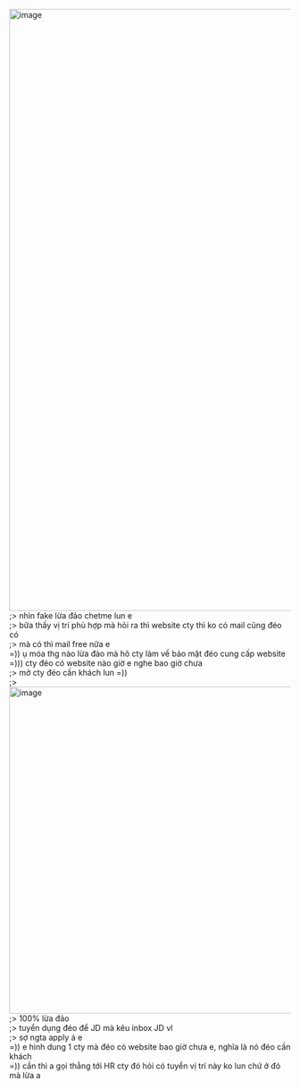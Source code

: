 <img width="982" height="1079" alt="image" src="https://github.com/user-attachments/assets/01a3640a-d204-4eea-8855-4cbfe2e4bb47" /><br>
;> nhìn fake lừa đảo chetme lun e<br>
;> bữa thấy vị trí phù hợp mà hỏi ra thì website cty thì ko có mail cũng đéo có<br>
;> mà có thì mail free nữa e<br>
=)) ụ móa thg nào lừa đảo mà hô cty làm về bảo mật đéo cung cấp website<br>
=))) cty đéo có website nào giờ e nghe bao giờ chưa<br>
;> mở cty đéo cần khách lun =))<br>
;> <img width="512" height="586" alt="image" src="https://github.com/user-attachments/assets/4f8c97a2-607a-427b-83fa-fb11a5cf8645" /><br>
;> 100% lừa đảo<br>
;> tuyển dụng đéo để JD mà kêu inbox JD vl<br>
;> sợ ngta apply á e<br>
=)) e hình dung 1 cty mà đéo có website bao giờ chưa e, nghĩa là nó đéo cần khách<br>
=)) cần thì a gọi thẳng tới HR cty đó hỏi có tuyển vị trí này ko lun chứ ở đó mà lừa a
